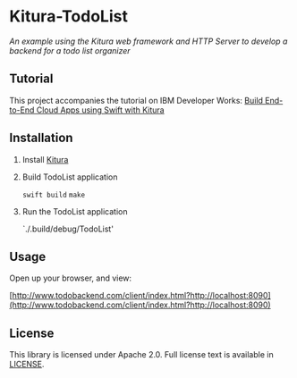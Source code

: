 # Kitura-TodoList

*An example using the Kitura web framework and HTTP Server to develop a backend for a todo list organizer*

## Tutorial

This project accompanies the tutorial on IBM Developer Works: [Build End-to-End Cloud Apps using Swift with Kitura](https://developer.ibm.com/swift/2016/02/22/building-end-end-cloud-apps-using-swift-kitura/)

## Installation

1) Install [Kitura](https://github.com/IBM-Swift/Kitura)

2) Build TodoList application

	`swift build`
	`make`
	
3) Run the TodoList application

	`./.build/debug/TodoList'
	
	
## Usage

Open up your browser, and view: 

   [http://www.todobackend.com/client/index.html?http://localhost:8090](http://www.todobackend.com/client/index.html?http://localhost:8090)

## License 

This library is licensed under Apache 2.0. Full license text is available in [LICENSE](LICENSE).
